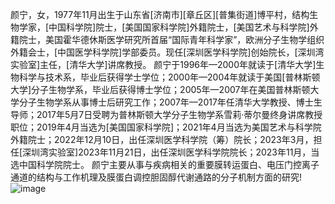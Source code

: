 颜宁，女，1977年11月出生于山东省[济南市][章丘区][普集街道]博平村，结构生物学家，[中国科学院]院士，[美国国家科学院]外籍院士，[美国艺术与科学院]外籍院士，美国霍华德休斯医学研究所首届“国际青年科学家”，欧洲分子生物学组织外籍会士，[中国医学科学院]学部委员。现任[深圳医学科学院]创始院长，[深圳湾实验室]主任，[清华大学]讲席教授。
颜宁于1996年—2000年就读于[清华大学]生物科学与技术系，毕业后获得学士学位；2000年—2004年就读于美国[普林斯顿大学]分子生物学系，毕业后获得博士学位；2005年—2007年在美国普林斯顿大学分子生物学系从事博士后研究工作；2007年—2017年任清华大学教授、博士生导师；2017年5月7日受聘为普林斯顿大学分子生物学系雪莉·蒂尔曼终身讲席教授职位；2019年4月当选为[美国国家科学院]；2021年4月当选为美国艺术与科学院外籍院士；2022年12月10日，出任深圳医学科学院（筹）院长；2023年3月，担任[深圳湾实验室]2023年11月21日，出任深圳医学科学院院长；2023年11月，当选中国科学院院士。
颜宁主要从事与疾病相关的重要膜转运蛋白、电压门控离子通道的结构与工作机理及膜蛋白调控胆固醇代谢通路的分子机制方面的研究!
![image](https://github.com/wangjiaxv123/-32305/assets/151837765/9cfd9baf-dd2d-424e-9902-7125ea8add64)
